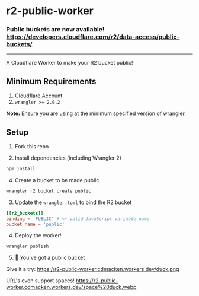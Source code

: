 # r2-public-worker

### Public buckets are now available! https://developers.cloudflare.com/r2/data-access/public-buckets/

--- 
A Cloudflare Worker to make your R2 bucket public!

## Minimum Requirements

1. Cloudflare Account
2. `wrangler >= 2.0.2`

**Note:** Ensure you are using at the minimum specified version of wrangler.

## Setup

1. Fork this repo

2. Install dependencies (including Wrangler 2)

```bash
npm install
```

4. Create a bucket to be made public

```bash
wrangler r2 bucket create public
```

3. Update the `wrangler.toml` to bind the R2 bucket

```toml
[[r2_buckets]]
binding = 'PUBLIC' # <~ valid JavaScript variable name
bucket_name = 'public'
```

4. Deploy the worker!

```bash
wrangler publish
```

5. 🎉 You've got a public bucket

Give it a try: https://r2-public-worker.cdmacken.workers.dev/duck.png

URL's even support spaces! https://r2-public-worker.cdmacken.workers.dev/space%20duck.webp
